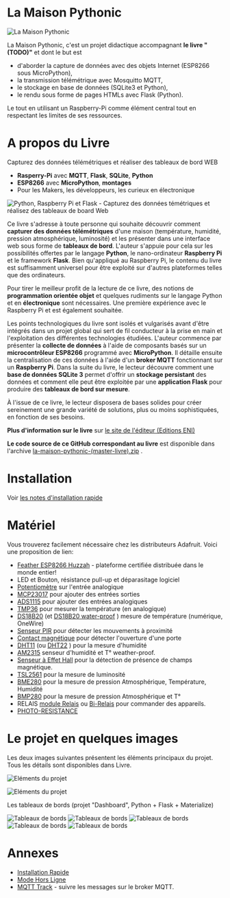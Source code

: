 # La Maison Pythonic

![La Maison Pythonic](res/logo/la-maison-pythonic.png)

La Maison Pythonic, c'est un projet didactique accompagnant __le livre "(TODO)"__ et dont le but est 
* d'aborder la capture de données avec des objets Internet (ESP8266 sous MicroPython),  
* la transmission télémétrique avec Mosquitto MQTT, 
* le stockage en base de données (SQLite3 et Python), 
* le rendu sous forme de pages HTMLs avec Flask (Python). 

Le tout en utilisant un Raspberry-Pi comme élément central tout en respectant les limites de ses ressources.

# A propos du Livre 

Capturez des données télémétriques et réaliser des tableaux de bord WEB
* __Rasperry-Pi__ avec __MQTT__, __Flask__, __SQLite__, __Python__
* __ESP8266__ avec __MicroPython__, __montages__
* Pour les Makers, les développeurs, les curieux en électronique

![Python, Raspberry Pi et Flask - Capturez des données témétriques et réalisez des tableaux de board Web](res/logo/livre.png)

Ce livre s'adresse à toute personne qui souhaite découvrir comment __capturer des données télémétriques__ d'une maison (température, humidité, pression atmosphérique, luminosité) et les présenter dans une interface web sous forme de __tableaux de bord__. L'auteur s'appuie pour cela sur les possibilités offertes par le langage __Python__, le nano-ordinateur __Raspberry Pi__ et le framework __Flask__. Bien qu'appliqué au Raspberry Pi, le contenu du livre est suffisamment universel pour être exploité sur d'autres plateformes telles que des ordinateurs.

Pour tirer le meilleur profit de la lecture de ce livre, des notions de __programmation orientée objet__ et  quelques rudiments sur le langage Python et en __électronique__ sont nécessaires. Une première expérience avec le Raspberry Pi et est également souhaitée.

Les points technologiques du livre sont isolés et vulgarisés avant d'être intégrés dans un projet global qui sert de fil conducteur à la prise en main et l'exploitation des différentes technologies étudiées. L'auteur commence par présenter la __collecte de données__ à l'aide de composants basés sur un __microcontrôleur ESP8266__ programmé avec __MicroPython__. Il détaille ensuite la centralisation de ces données à l'aide d'un __broker MQTT__ fonctionnant sur un __Raspberry Pi__. Dans la suite du livre, le lecteur découvre comment une __base de données SQLite 3__ permet d'offrir un __stockage persistant__ des données et comment elle peut être exploitée par une __application Flask__ pour produire des __tableaux de bord sur mesure__.

À l'issue de ce livre, le lecteur disposera de bases solides pour créer sereinement une grande variété de solutions, plus ou moins sophistiquées, en fonction de ses besoins.

__Plus d'information sur le livre__ sur [le site de l'éditeur (Editions ENI)](https://www.editions-eni.fr/livre/python-raspberry-pi-et-flask-capturez-des-donnees-telemetriques-et-realisez-des-tableaux-de-bord-web-9782409016318)

__Le code source de ce GitHub correspondant au livre__ est disponible dans l'archive [la-maison-pythonic-(master-livre).zip](https://github.com/mchobby/la-maison-pythonic/raw/master/res/la-maison-pythonic-(master-livre).zip) . 

# Installation 

Voir [les notes d'installation rapide](res/install-rapide.md)

# Matériel 
Vous trouverez facilement nécessaire chez les distributeurs Adafruit. Voici une proposition de lien:
* [Feather ESP8266 Huzzah](https://shop.mchobby.be/feather/846-feather-huzzah-avec-esp8266-3232100008465-adafruit.html) - plateforme certifiée distribuée dans le monde entier! 
* LED et Bouton, résistance pull-up et déparasitage logiciel
* [Potentiomètre](https://shop.mchobby.be/autres/33-potentiometre-breadboard-10k-3232100000339.html) sur l'entrée analogique
* [MCP23017](https://shop.mchobby.be/ci/218-mcp23017-extension-16-entree-sortie-i2c-3232100002180.html) pour ajouter des entrées sorties
* [ADS1115](https://shop.mchobby.be/breakout/362-ads1115-convertisseur-adc-16bits-i2c-3232100003620-adafruit.html) pour ajouter des entrées analogiques
* [TMP36](https://shop.mchobby.be/senseur-divers/59-senseur-temperature-tmp36-3232100000599.html) pour mesurer la température (en analogique)
* [DS18B20](https://shop.mchobby.be/senseur-divers/259-senseur-temperature-ds12b20-extra-3232100002593.html) (et [DS18B20 water-proof](https://shop.mchobby.be/senseur-divers/151-senseur-temperature-ds18b20-etanche-extra-3232100001510.html) ) mesure de température (numérique, OneWire)
* [Senseur PIR](https://shop.mchobby.be/mouvement/61-senseur-proximite-mouvement-infrarouge-3232100000612.html) pour détecter les mouvements à proximité
* [Contact magnétique](https://shop.mchobby.be/proximite/911-contact-porte-magnetique-3232100009110.html) pour détecter l'ouverture d'une porte
* [DHT11](https://shop.mchobby.be/senseurs-prototypage/708-dht11-senseur-humidite-temperature--3232100007086-adafruit.html) (ou [DHT22](https://shop.mchobby.be/senseurs-prototypage/214-dht22-am2302-senseur-humidite-temperature--3232100002142-adafruit.html) ) pour la mesure d'humidité
* [AM2315](https://shop.mchobby.be/senseur-divers/932-am2315-senseur-de-temperature-et-humidite-sous-boitier-3232100009325.html) senseur d'humidité et T° weather-proof.
* [Senseur à Effet Hall](https://shop.mchobby.be/proximite/86-senseur-effet-hall-us5881lua-extra-3232100000865.html) pour la détection de présence de champs magnétique.
* [TSL2561](https://shop.mchobby.be/senseur-divers/238-senseur-lux-luminosite-lumiere-digital-3232100002388-adafruit.html) pour la mesure de luminosité
* [BME280](https://shop.mchobby.be/breakout/684-bme280-sens-temperature-humidite-pression--3232100006843-adafruit.html) pour la mesure de pression Atmosphérique, Température, Humidité
* [BMP280](https://shop.mchobby.be/senseurs-prototypage/1118-bmp280-senseur-de-pression-barometrique-temperature-altitude-33-et-5v-3232100011182-adafruit.html) pour la mesure de pression Atmosphérique et T°
* RELAIS [module Relais](https://shop.mchobby.be/breakout/107-module-relais-3232100001077-pololu.html) ou [Bi-Relais](https://shop.mchobby.be/breakout/507-module-deux-relais-3232100005075-pololu.html) pour commander des appareils.
* [PHOTO-RESISTANCE](https://shop.mchobby.be/senseur-divers/58-photo-resistance-3232100000582.html)

# Le projet en quelques images

Les deux images suivantes présentent les éléments principaux du projet. Tous les détails sont disponibles dans Livre.

![Eléments du projet](res/info/project-howto-0.png)

![Eléments du projet](res/info/project-howto-1.png)

Les tableaux de bords (projet "Dashboard", Python + Flask + Materialize)

![Tableaux de bords](res/info/dashboard-1.png)
![Tableaux de bords](res/info/dashboard-2.png)
![Tableaux de bords](res/info/dashboard-3.png)
![Tableaux de bords](res/info/dashboard-4.png)
![Tableaux de bords](res/info/dashboard-5.png)

# Annexes
* [Installation Rapide](res/install-rapide.md)
* [Mode Hors Ligne](res/mode-hors-ligne.md) 
* [MQTT Track](res/mqtt_track.sh) - suivre les messages sur le broker MQTT.

